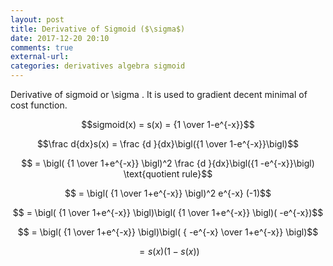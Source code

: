 ```yaml
---
layout: post
title: Derivative of Sigmoid ($\sigma$)
date: 2017-12-20 20:10
comments: true
external-url:
categories: derivatives algebra sigmoid
---
```


Derivative of sigmoid or \sigma . It is used to gradient decent minimal of cost function.

$$sigmoid(x) = s(x) =  {1 \over 1-e^{-x}}$$

$$\frac d{dx}s(x) = \frac {d }{dx}\bigl({1 \over 1-e^{-x}}\bigl)$$

$$ = \bigl( {1 \over 1+e^{-x}} \bigl)^2 \frac {d }{dx}\bigl({1 -e^{-x}}\bigl) \text{quotient rule}$$

$$ = \bigl( {1 \over 1+e^{-x}} \bigl)^2 e^{-x} (-1)$$

$$ = \bigl( {1 \over 1+e^{-x}} \bigl)\bigl( {1 \over 1+e^{-x}} \bigl)( -e^{-x})$$

$$ = \bigl( {1 \over 1+e^{-x}} \bigl)\bigl( { -e^{-x} \over 1+e^{-x}} \bigl)$$

$$ = s(x)(1-s(x))$$

